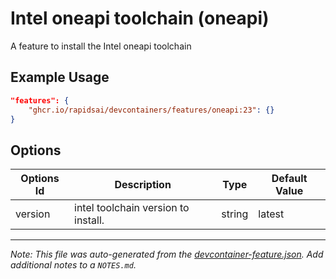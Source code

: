 
# Intel oneapi toolchain (oneapi)

A feature to install the Intel oneapi toolchain

## Example Usage

```json
"features": {
    "ghcr.io/rapidsai/devcontainers/features/oneapi:23": {}
}
```

## Options

| Options Id | Description | Type | Default Value |
|-----|-----|-----|-----|
| version | intel toolchain version to install. | string | latest |



---

_Note: This file was auto-generated from the [devcontainer-feature.json](https://github.com/rapidsai/devcontainers/blob/main/features/src/oneapi/devcontainer-feature.json).  Add additional notes to a `NOTES.md`._
